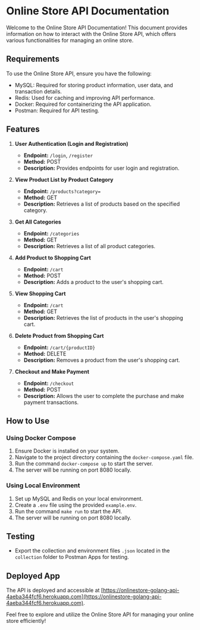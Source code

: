 # Online Store API Documentation

Welcome to the Online Store API Documentation! This document provides information on how to interact with the Online Store API, which offers various functionalities for managing an online store.

## Requirements

To use the Online Store API, ensure you have the following:
- MySQL: Required for storing product information, user data, and transaction details.
- Redis: Used for caching and improving API performance.
- Docker: Required for containerizing the API application.
- Postman: Required for API testing.

## Features

1. **User Authentication (Login and Registration)**
   - **Endpoint:** `/login`, `/register`
   - **Method:** POST
   - **Description:** Provides endpoints for user login and registration.

2. **View Product List by Product Category**
   - **Endpoint:** `/products?category=`
   - **Method:** GET
   - **Description:** Retrieves a list of products based on the specified category.

3. **Get All Categories**
   - **Endpoint:** `/categories`
   - **Method:** GET
   - **Description:** Retrieves a list of all product categories.

4. **Add Product to Shopping Cart**
   - **Endpoint:** `/cart`
   - **Method:** POST
   - **Description:** Adds a product to the user's shopping cart.

5. **View Shopping Cart**
   - **Endpoint:** `/cart`
   - **Method:** GET
   - **Description:** Retrieves the list of products in the user's shopping cart.

6. **Delete Product from Shopping Cart**
   - **Endpoint:** `/cart/{productID}`
   - **Method:** DELETE
   - **Description:** Removes a product from the user's shopping cart.

7. **Checkout and Make Payment**
   - **Endpoint:** `/checkout`
   - **Method:** POST
   - **Description:** Allows the user to complete the purchase and make payment transactions.

## How to Use

### Using Docker Compose

1. Ensure Docker is installed on your system.
2. Navigate to the project directory containing the `docker-compose.yaml` file.
3. Run the command `docker-compose up` to start the server.
4. The server will be running on port 8080 locally.

### Using Local Environment

1. Set up MySQL and Redis on your local environment.
2. Create a `.env` file using the provided `example.env`.
3. Run the command `make run` to start the API.
4. The server will be running on port 8080 locally.

## Testing

- Export the collection and environment files `.json` located in the `collection` folder to Postman Apps for testing.

## Deployed App

The API is deployed and accessible at [https://onlinestore-golang-api-4aeba344fcf6.herokuapp.com](https://onlinestore-golang-api-4aeba344fcf6.herokuapp.com).

Feel free to explore and utilize the Online Store API for managing your online store efficiently!
